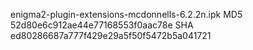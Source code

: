 enigma2-plugin-extensions-mcdonnells-6.2.2n.ipk
MD5 52d80e6c912ae44e77168553f0aac78e
SHA ed80286687a777f429e29a5f50f5472b5a041721

